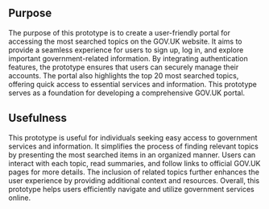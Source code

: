 ## Purpose

The purpose of this prototype is to create a user-friendly portal for accessing the most searched topics on the GOV.UK website. It aims to provide a seamless experience for users to sign up, log in, and explore important government-related information. By integrating authentication features, the prototype ensures that users can securely manage their accounts. The portal also highlights the top 20 most searched topics, offering quick access to essential services and information. This prototype serves as a foundation for developing a comprehensive GOV.UK portal.

## Usefulness

This prototype is useful for individuals seeking easy access to government services and information. It simplifies the process of finding relevant topics by presenting the most searched items in an organized manner. Users can interact with each topic, read summaries, and follow links to official GOV.UK pages for more details. The inclusion of related topics further enhances the user experience by providing additional context and resources. Overall, this prototype helps users efficiently navigate and utilize government services online.
